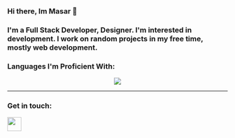 ### Hi there, Im Masar 👋

### I'm a Full Stack Developer, Designer. I'm interested in development. I work on random projects in my free time, mostly web development.


### Languages I'm Proficient With:
<p align="center">
  <a href="https://skillicons.dev">
    <img src="https://skillicons.dev/icons?i=css,bots,firebase,html,js,mongodb,nextjs,nodejs,react,tailwind,ts" />
  </a>
</p>

---

### Get in touch:
<a href="https://discord.com/users/787681393060741171">
  <img height="32" width="32" src="https://cdn.jsdelivr.net/npm/simple-icons@v6/icons/discord.svg" />
</a>
